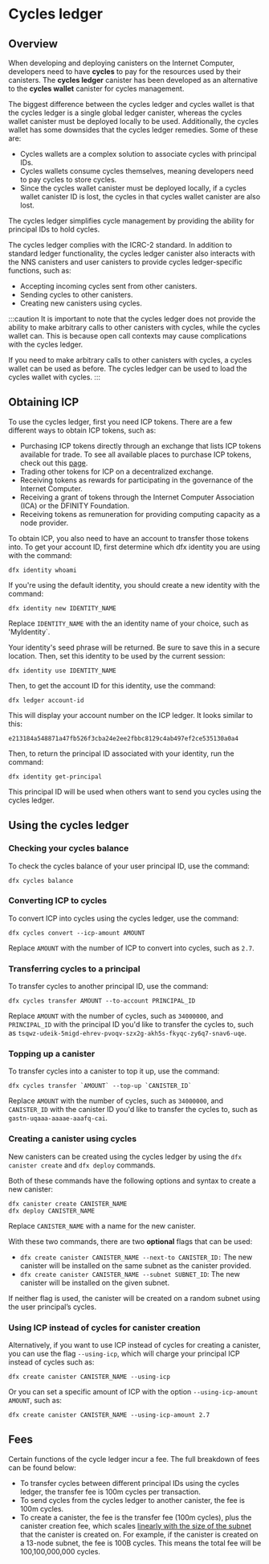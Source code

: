 # Cycles ledger

## Overview

When developing and deploying canisters on the Internet Computer, developers need to have **cycles** to pay for the resources used by their canisters. The **cycles ledger** canister has been developed as an alternative to the **cycles wallet** canister for cycles management. 

The biggest difference between the cycles ledger and cycles wallet is that the cycles ledger is a single global ledger canister, whereas the cycles wallet canister must be deployed locally to be used. Additionally, the cycles wallet has some downsides that the cycles ledger remedies. Some of these are:

- Cycles wallets are a complex solution to associate cycles with principal IDs.
- Cycles wallets consume cycles themselves, meaning developers need to pay cycles to store cycles.
- Since the cycles wallet canister must be deployed locally, if a cycles wallet canister ID is lost, the cycles in that cycles wallet canister are also lost. 

The cycles ledger simplifies cycle management by providing the ability for principal IDs to hold cycles. 

The cycles ledger complies with the ICRC-2 standard. In addition to standard ledger functionality, the cycles ledger canister also interacts with the NNS canisters and user canisters to provide cycles ledger-specific functions, such as:

- Accepting incoming cycles sent from other canisters.
- Sending cycles to other canisters.
- Creating new canisters using cycles.

:::caution
It is important to note that the cycles ledger does not provide the ability to make arbitrary calls to other canisters with cycles, while the cycles wallet can. This is because open call contexts may cause complications with the cycles ledger. 

If you need to make arbitrary calls to other canisters with cycles, a cycles wallet can be used as before. The cycles ledger can be used to load the cycles wallet with cycles.
:::

## Obtaining ICP

To use the cycles ledger, first you need ICP tokens. There are a few different ways to obtain ICP tokens, such as:

- Purchasing ICP tokens directly through an exchange that lists ICP tokens available for trade. To see all available places to purchase ICP tokens, check out this [page](https://coinmarketcap.com/currencies/internet-computer/markets/).
- Trading other tokens for ICP on a decentralized exchange.
- Receiving tokens as rewards for participating in the governance of the Internet Computer.
- Receiving a grant of tokens through the Internet Computer Association (ICA) or the DFINITY Foundation.
- Receiving tokens as remuneration for providing computing capacity as a node provider.

To obtain ICP, you also need to have an account to transfer those tokens into. To get your account ID, first determine which dfx identity you are using with the command:

```
dfx identity whoami
```

If you're using the default identity, you should create a new identity with the command:

```
dfx identity new IDENTITY_NAME
```

Replace `IDENTITY_NAME` with the an identity name of your choice, such as 'MyIdentity`.

Your identity's seed phrase will be returned. Be sure to save this in a secure location. Then, set this identity to be used by the current session:

```
dfx identity use IDENTITY_NAME
```

Then, to get the account ID for this identity, use the command:

```
dfx ledger account-id
```

This will display your account number on the ICP ledger. It looks similar to this:

```
e213184a548871a47fb526f3cba24e2ee2fbbc8129c4ab497ef2ce535130a0a4
```

Then, to return the principal ID associated with your identity, run the command:

```
dfx identity get-principal
```

This principal ID will be used when others want to send you cycles using the cycles ledger. 

## Using the cycles ledger

### Checking your cycles balance

To check the cycles balance of your user principal ID, use the command:

```
dfx cycles balance
```

### Converting ICP to cycles

To convert ICP into cycles using the cycles ledger, use the command:

```
dfx cycles convert --icp-amount AMOUNT
```

Replace `AMOUNT` with the number of ICP to convert into cycles, such as `2.7`.

### Transferring cycles to a principal

To transfer cycles to another principal ID, use the command:

```
dfx cycles transfer AMOUNT --to-account PRINCIPAL_ID
```

Replace `AMOUNT` with the number of cycles, such as `34000000`, and `PRINCIPAL_ID` with the principal ID you'd like to transfer the cycles to, such as `tsqwz-udeik-5migd-ehrev-pvoqv-szx2g-akh5s-fkyqc-zy6q7-snav6-uqe`.

### Topping up a canister

To transfer cycles into a canister to top it up, use the command:

```
dfx cycles transfer `AMOUNT` --top-up `CANISTER_ID`
```

Replace `AMOUNT` with the number of cycles, such as `34000000`, and `CANISTER_ID` with the canister ID you'd like to transfer the cycles to, such as `gastn-uqaaa-aaaae-aaafq-cai`.

### Creating a canister using cycles

New canisters can be created using the cycles ledger by using the `dfx canister create` and `dfx deploy` commands.

Both of these commands have the following options and syntax to create a new canister:

```
dfx canister create CANISTER_NAME
dfx deploy CANISTER_NAME
```

Replace `CANISTER_NAME` with a name for the new canister.

With these two commands, there are two **optional** flags that can be used:

- `dfx create canister CANISTER_NAME --next-to CANISTER_ID:` The new canister will be installed on the same subnet as the canister provided.
- `dfx create canister CANISTER_NAME --subnet SUBNET_ID`: The new canister will be installed on the given subnet.

If neither flag is used, the canister will be created on a random subnet using the user principal’s cycles.

### Using ICP instead of cycles for canister creation

Alternatively, if you want to use ICP instead of cycles for creating a canister, you can use the flag `--using-icp`, which will charge your principal ICP instead of cycles such as:

```
dfx create canister CANISTER_NAME --using-icp
```

Or you can set a specific amount of ICP with the option `--using-icp-amount AMOUNT`, such as:

```
dfx create canister CANISTER_NAME --using-icp-amount 2.7
```


## Fees

Certain functions of the cycle ledger incur a fee. The full breakdown of fees can be found below:

- To transfer cycles between different principal IDs using the cycles ledger, the transfer fee is 100m cycles per transaction.
- To send cycles from the cycles ledger to another canister, the fee is 100m cycles.  
- To create a canister, the fee is the transfer fee (100m cycles), plus the canister creation fee, which scales [linearly with the size of the subnet](https://internetcomputer.org/docs/current/developer-docs/gas-cost) that the canister is created on. For example, if the canister is created on a 13-node subnet, the fee is 100B cycles. This means the total fee will be 100,100,000,000 cycles. 
